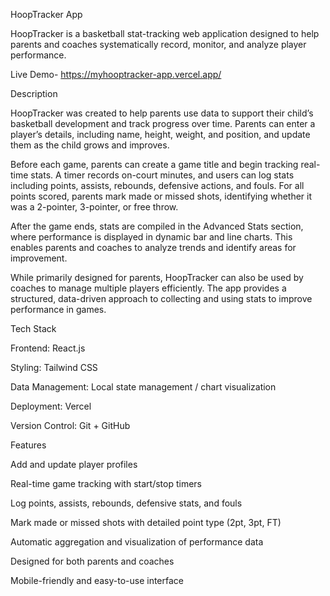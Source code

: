 HoopTracker App

HoopTracker is a basketball stat-tracking web application designed to help parents and coaches systematically record, monitor, and analyze player performance.

Live Demo- https://myhooptracker-app.vercel.app/


Description

HoopTracker was created to help parents use data to support their child’s basketball development and track progress over time. Parents can enter a player’s details, including name, height, weight, and position, and update them as the child grows and improves.

Before each game, parents can create a game title and begin tracking real-time stats. A timer records on-court minutes, and users can log stats including points, assists, rebounds, defensive actions, and fouls. For all points scored, parents mark made or missed shots, identifying whether it was a 2-pointer, 3-pointer, or free throw.

After the game ends, stats are compiled in the Advanced Stats section, where performance is displayed in dynamic bar and line charts. This enables parents and coaches to analyze trends and identify areas for improvement.

While primarily designed for parents, HoopTracker can also be used by coaches to manage multiple players efficiently. The app provides a structured, data-driven approach to collecting and using stats to improve performance in games.

Tech Stack

Frontend: React.js

Styling: Tailwind CSS

Data Management: Local state management / chart visualization

Deployment: Vercel

Version Control: Git + GitHub

Features

Add and update player profiles

Real-time game tracking with start/stop timers

Log points, assists, rebounds, defensive stats, and fouls

Mark made or missed shots with detailed point type (2pt, 3pt, FT)

Automatic aggregation and visualization of performance data

Designed for both parents and coaches

Mobile-friendly and easy-to-use interface
